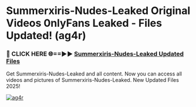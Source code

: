 # Summerxiris-Nudes-Leaked Original Videos 0nlyFans Leaked - Files Updated! (ag4r)

<h3>🔴 CLICK HERE 🌐==►► <a href="https://tinyurl.com/4mcuefdz" rel="nofollow">Summerxiris-Nudes-Leaked Updated Files</a></h3>

Get Summerxiris-Nudes-Leaked and all content. Now you can access all videos and pictures of Summerxiris-Nudes-Leaked. New Updated Files 2025!

[![ag4r](https://i.imgur.com/StAQSOY.gif)](https://tinyurl.com/4mcuefdz)
